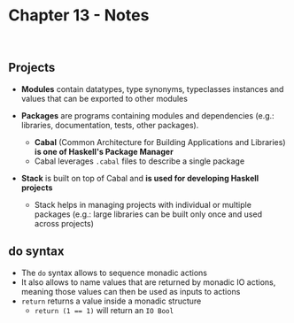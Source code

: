 # Chapter 13 - Notes

</br>

## Projects
- **Modules** contain datatypes, type synonyms, typeclasses instances and values that can be exported to other modules
  
- **Packages** are programs containing modules and dependencies (e.g.: libraries, documentation, tests, other packages).
  - **Cabal** (Common Architecture for Building Applications and Libraries) **is one of Haskell's Package Manager**
  - Cabal leverages `.cabal` files to describe a single package

- **Stack** is built on top of Cabal and **is used for developing Haskell projects**
  - Stack helps in managing projects with individual or multiple packages (e.g.: large libraries can be built only once and used across projects)

## do syntax
- The `do` syntax allows to sequence monadic actions
- It also allows to name values that are returned by monadic IO actions, meaning those values can then be used as inputs to actions
- `return` returns a value inside a monadic structure
  - `return (1 == 1)` will return an `IO Bool`
